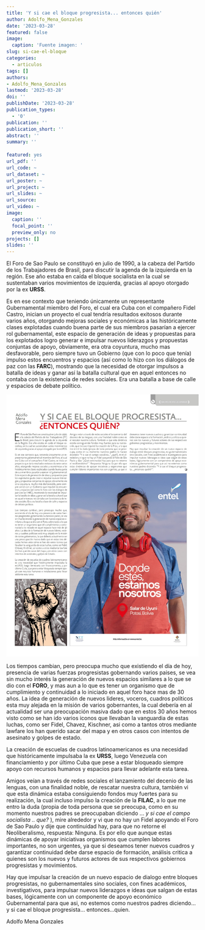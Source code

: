 ```yaml
---
title: 'Y si cae el bloque progresista... entonces quién'
author: Adolfo_Mena_Gonzales
date: '2023-03-28'
featured: false
image:
  caption: 'Fuente imagen: '
slug: si-cae-el-bloque
categories:
  - articulos
tags: []
authors:
- Adolfo_Mena_Gonzales
lastmod: '2023-03-28'
doi: ''
publishDate: '2023-03-28'
publication_types:
  - '0'
publication: ''
publication_short: ''
abstract: ''
summary: ''

featured: yes
url_pdf: ''
url_code: ~
url_dataset: ~
url_poster: ~
url_project: ~
url_slides: ~
url_source: 
url_video: ~
image:
  caption: ''
  focal_point: ''
  preview_only: no
projects: []
slides: ''
---
```


El Foro de Sao Paulo se constituyó en julio de 1990, a la cabeza del Partido de los Trabajadores de Brasil, para discutir la agenda de la izquierda en la región. Ese año estaba en caída el bloque socialista en la cual se sustentaban varios movimientos de izquierda, gracias al apoyo otorgado por la ex **URSS**.

Es en ese contexto que teniendo únicamente un representante Gubernamental miembro del Foro, el cual era Cuba con el compañero Fidel Castro, inician un proyecto el cual tendría resultados exitosos durante varios años, otorgando mejoras sociales y económicas a las históricamente clases explotadas cuando buena parte de sus miembros pasarían a ejercer rol gubernamental, este espacio de generación de ideas y propuestas para los explotados logro generar e impulsar nuevos liderazgos y propuestas conjuntas de apoyo, obviamente, era otra coyuntura, mucho mas desfavorable, pero siempre tuvo un Gobierno (que con lo poco que tenía) impulso estos encuentros y espacios (así como lo hizo con los diálogos de paz con las **FARC**), mostrando que la necesidad de otorgar impulsos a batalla de ideas y ganar así la batalla cultural que en aquel entonces no contaba con la existencia de redes sociales. Era una batalla a base de calle y espacios de debate político.

![](1.jpeg)

Los tiempos cambian, pero preocupa mucho que existiendo el día de hoy, presencia de varias fuerzas progresistas gobernando varios paises, se vea sin mucho interés la generación de nuevos espacios similares a lo que se dio con el **FORO**, y mas aun a lo que es tener un organismo que de cumplimiento y continuidad a lo iniciado en aquel foro hace mas de 30 años. La idea de generación de nuevos lideres, voceros, cuadros políticos esta muy alejada en la misión de varios gobernantes, la cual debería en al actualidad ser una preocupación masiva dado que en estos 30 años hemos visto como se han ido varios iconos que llevaban la vanguardia de estas luchas, como ser Fidel, Chavez, Kischner, asi como a tantos otros mediante lawfare los han querido sacar del mapa y en otros casos con intentos de asesinato y golpes de estado.    

La creación de escuelas de cuadros latinoamericanos es una necesidad que históricamente impulsaba la ex **URSS**, luego Venezuela con financiamiento y por último Cuba que pese a estar bloqueado siempre apoyo con recursos humanos y espacios para llevar adelante esta tarea.

Amigos veían a través de redes sociales el lanzamiento del decenio de las lenguas, con una finalidad noble, de rescatar nuestra cultura, también vi que esta dinámica estaba consiguiendo fondos muy fuertes para su realización, la cual incluso impulso la creación de la **FILAC**, a lo que me entro la duda (propia de toda persona que se preocupa, como en su momento nuestros padres se preocupaban diciendo … *y si cae el campo socialista .. que?* ), mire alrededor y vi que no hay un Fidel apoyando el Foro de Sao Paulo y dije que continuidad hay, para que no retorne el Neoliberalismo, respuesta: Ninguna. Es por ello que aunque estas dinámicas de apoyar iniciativas organismos que cumplen labores importantes, no son urgentes, ya que si deseamos tener nuevos cuadros y garantizar continuidad debe darse espacio de formación, análisis critica a quienes son los nuevos y futuros actores de sus respectivos gobiernos progresistas y movimientos.

Hay que impulsar la creación de un nuevo espacio de dialogo entre bloques progresistas, no gubernamentales sino sociales, con fines académicos, investigativos, para impulsar nuevos liderazgos e ideas que salgan de estas bases, lógicamente con un componente de apoyo económico Gubernamental para que asi, no estemos como nuestros padres diciendo…y si cae el bloque progresista… entonces…quien.

Adolfo Mena Gonzales
